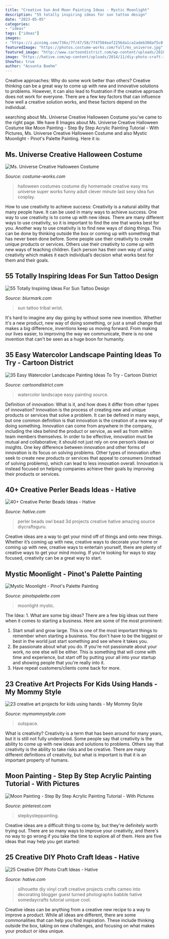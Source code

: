 ```yaml
---
title: "Creative Sun And Moon Painting Ideas - Mystic Moonlight"
description: "55 totally inspiring ideas for sun tattoo design"
date: "2023-05-05"
categories:
- "ideas"
tags: ["ideas"]
images:
- "https://i.pinimg.com/736x/7f/47/58/7f47584eaf2256da1ca2adeb308af5c0.jpg"
featuredImage: "https://photos.costume-works.com/full/ms_universe.jpg"
featured_image: "http://www.cartoondistrict.com/wp-content/uploads/2018/09/Easy-Watercolor-Landscape-Painting-Ideas00009.jpg"
image: "https://hative.com/wp-content/uploads/2014/11/diy-photo-craft-ideas/18-diy-photo-craft-ideas.jpg"
ShowToc: true
author: "Assunta Boehm"
---
```



Creative approaches: Why do some work better than others?
Creative thinking can be a great way to come up with new and innovative solutions to problems. However, it can also lead to frustration if the creative approach does not work for everyone. There are a few key factors that can influence how well a creative solution works, and these factors depend on the individual.

	

		
searching about Ms. Universe Creative Halloween Costume you've came to the right page. We have 8 Images about Ms. Universe Creative Halloween Costume like Moon Painting - Step By Step Acrylic Painting Tutorial - With Pictures, Ms. Universe Creative Halloween Costume and also Mystic Moonlight - Pinot&#039;s Palette Painting. Here it is:
		
    
## Ms. Universe Creative Halloween Costume

<img loading=lazy src="https://photos.costume-works.com/full/ms_universe.jpg" onerror="this.onerror=null;this.src='https://tse3.mm.bing.net/th?id=OIP.BEGWtJ8wA4KXRasnhkGfNAHaNH&amp;pid=15.1';" alt="Ms. Universe Creative Halloween Costume">

_Source: costume-works.com_

>halloween costumes costume diy homemade creative easy ms universe super works funny adult clever minute last sexy idea fun cosplay. 

	

How to use creativity to achieve success:
Creativity is a natural ability that many people have. It can be used in many ways to achieve success. One way to use creativity is to come up with new ideas. There are many different ways to use creativity, so it is important to find the one that works best for you. Another way to use creativity is to find new ways of doing things. This can be done by thinking outside the box or coming up with something that has never been done before. Some people use their creativity to create unique products or services. Others use their creativity to come up with new ways of teaching children. Each person has their own way of using creativity which makes it each individual’s decision what works best for them and their goals.

    
## 55 Totally Inspiring Ideas For Sun Tattoo Design

<img loading=lazy src="http://www.blurmark.com/wp-content/uploads/2017/04/Tribal-Sun-Tattoo-On-Wrist.jpg" onerror="this.onerror=null;this.src='https://tse2.mm.bing.net/th?id=OIP.XhCr2kBa0tvdyOlmyLTk_wHaHa&amp;pid=15.1';" alt="55 Totally Inspiring Ideas For Sun Tattoo Design">

_Source: blurmark.com_

>sun tattoo tribal wrist. 

	

It's hard to imagine any day going by without some new invention. Whether it's a new product, new way of doing something, or just a small change that makes a big difference, inventions keep us moving forward. From making our lives easier, to improving the way we communicate, there is no one invention that can't be seen as a huge boon for humanity.

    
## 35 Easy Watercolor Landscape Painting Ideas To Try - Cartoon District

<img loading=lazy src="http://www.cartoondistrict.com/wp-content/uploads/2018/09/Easy-Watercolor-Landscape-Painting-Ideas00009.jpg" onerror="this.onerror=null;this.src='https://tse4.mm.bing.net/th?id=OIP.iPNxaoid23qiONdvjHQycgHaLP&amp;pid=15.1';" alt="35 Easy Watercolor Landscape Painting Ideas To Try - Cartoon District">

_Source: cartoondistrict.com_

>watercolor landscape easy painting source. 

	

Definition of innovation: What is it, and how does it differ from other types of innovation?
Innovation is the process of creating new and unique products or services that solve a problem. It can be defined in many ways, but one common definition is that innovation is the creation of a new way of doing something. Innovation can come from anywhere in the company, including the idea behind the product or service, as well as from within team members themselves. In order to be effective, innovation must be mutual and collaborative; it should not just rely on one person’s ideas or insights. 
One key difference between innovation and other forms of innovation is its focus on solving problems. Other types of innovation often seek to create new products or services that appeal to consumers (instead of solving problems), which can lead to less innovation overall. Innovation is instead focused on helping companies achieve their goals by improving their products or services.

    
## 40+ Creative Perler Beads Ideas - Hative

<img loading=lazy src="https://hative.com/wp-content/uploads/2014/04/perler-beads-ideas/31-owl-perler-beads.jpg" onerror="this.onerror=null;this.src='https://tse1.mm.bing.net/th?id=OIP.U3Mtwd-ryfCBJqXOcNyC7AHaJK&amp;pid=15.1';" alt="40+ Creative Perler Beads Ideas - Hative">

_Source: hative.com_

>perler beads owl bead 3d projects creative hative amazing source diycraftsguru. 

	

Creative ideas are a way to get your mind off of things and onto new things. Whether it’s coming up with new, creative ways to decorate your home or coming up with new, creative ways to entertain yourself, there are plenty of creative ways to get your mind moving. If you’re looking for ways to stay focused, creativity can be a great way to start.

    
## Mystic Moonlight - Pinot&#039;s Palette Painting

<img loading=lazy src="https://paintings.pinotspalette.com/mystic-moonlight.jpg?v=10035366" onerror="this.onerror=null;this.src='https://tse1.mm.bing.net/th?id=OIP.LoQ7W0Xws-cFjnDukY5s7wHaJb&amp;pid=15.1';" alt="Mystic Moonlight - Pinot&#039;s Palette Painting">

_Source: pinotspalette.com_

>moonlight mystic. 

	

The Idea: 1. What are some big ideas?
There are a few big ideas out there when it comes to starting a business. Here are some of the most prominent:
1. Start small and grow large. This is one of the most important things to remember when starting a business. You don't have to be the biggest or best in the world just start something and see where it takes you.
2. Be passionate about what you do. If you're not passionate about your work, no one else will be either. This is something that will come with time and experience, but start off by putting your all into your startup and showing people that you're really into it.
3. Have repeat customers/clients come back for more.

    
## 23 Creative Art Projects For Kids Using Hands - My Mommy Style

<img loading=lazy src="https://www.mymommystyle.com/wp-content/uploads/2015/06/02-12706-post/Screen-Shot-2015-06-01-at-11.33.23-PM.png" onerror="this.onerror=null;this.src='https://tse2.mm.bing.net/th?id=OIP.vK6bH2v7s25RndxeDwKV0QHaKO&amp;pid=15.1';" alt="23 creative art projects for kids using hands - My Mommy Style">

_Source: mymommystyle.com_

>outspace. 

	

What is creativity?
Creativity is a term that has been around for many years, but it is still not fully understood. Some people say that creativity is the ability to come up with new ideas and solutions to problems. Others say that creativity is the ability to take risks and be creative. There are many different definitions of creativity, but what is important is that it is an important property of humans.

    
## Moon Painting - Step By Step Acrylic Painting Tutorial - With Pictures

<img loading=lazy src="https://i.pinimg.com/736x/7f/47/58/7f47584eaf2256da1ca2adeb308af5c0.jpg" onerror="this.onerror=null;this.src='https://tse3.mm.bing.net/th?id=OIP.2TtyKFUCyUCcUKkvZVixewHaFj&amp;pid=15.1';" alt="Moon Painting - Step By Step Acrylic Painting Tutorial - With Pictures">

_Source: pinterest.com_

>stepbysteppainting. 

	

Creative ideas are a difficult thing to come by, but they're definitely worth trying out. There are so many ways to improve your creativity, and there's no way to go wrong if you take the time to explore all of them. Here are five ideas that may help you get started: 

    
## 25 Creative DIY Photo Craft Ideas - Hative

<img loading=lazy src="https://hative.com/wp-content/uploads/2014/11/diy-photo-craft-ideas/18-diy-photo-craft-ideas.jpg" onerror="this.onerror=null;this.src='https://tse3.mm.bing.net/th?id=OIP.Ub9w3d82j3XJNWB5e_IndQAAAA&amp;pid=15.1';" alt="25 Creative DIY Photo Craft Ideas - Hative">

_Source: hative.com_

>silhouette diy vinyl craft creative projects crafts cameo into decorating blogger guest turned photographs babble hative somedaycrafts tutorial unique cool. 

	

Creative ideas can be anything from a creative new recipe to a way to improve a product. While all ideas are different, there are some commonalities that can help you find inspiration. These include thinking outside the box, taking on new challenges, and focusing on what makes your product or idea unique.


